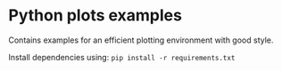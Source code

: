 # Python plots examples
Contains examples for an efficient plotting environment with good style.

Install dependencies using:
`pip install -r requirements.txt`